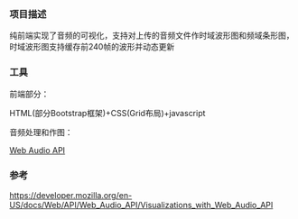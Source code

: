 ### 项目描述

纯前端实现了音频的可视化，支持对上传的音频文件作时域波形图和频域条形图，时域波形图支持缓存前240帧的波形并动态更新



### 工具

前端部分：

HTML(部分Bootstrap框架)+CSS(Grid布局)+javascript

音频处理和作图：

[Web Audio API](https://developer.mozilla.org/en-US/docs/Web/API/Web_Audio_API)



### 参考

https://developer.mozilla.org/en-US/docs/Web/API/Web_Audio_API/Visualizations_with_Web_Audio_API

